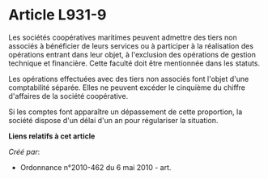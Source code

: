# Article L931-9

Les sociétés coopératives maritimes peuvent admettre des tiers non associés à bénéficier de leurs services ou à participer à
la réalisation des opérations entrant dans leur objet, à l'exclusion des opérations de gestion technique et financière. Cette
faculté doit être mentionnée dans les statuts. 

Les opérations effectuées avec des tiers non associés font l'objet d'une comptabilité séparée. Elles ne peuvent excéder le
cinquième du chiffre d'affaires de la société coopérative. 

Si les comptes font apparaître un dépassement de cette proportion, la société dispose d'un délai d'un an pour régulariser la
situation.

**Liens relatifs à cet article**

_Créé par_:

  - Ordonnance n°2010-462 du 6 mai 2010 - art.
